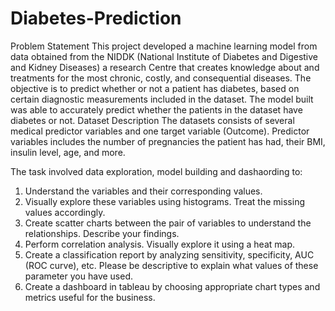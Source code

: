 # Diabetes-Prediction
Problem Statement
This project developed a machine learning model from data obtained from the NIDDK (National Institute of Diabetes and Digestive and Kidney Diseases) a research Centre that creates knowledge about and treatments for the most chronic, costly, and consequential diseases.
The objective is to predict whether or not a patient has diabetes, based on certain diagnostic measurements included in the dataset. The model built was able to accurately predict whether the patients in the dataset have diabetes or not.
Dataset Description
The datasets consists of several medical predictor variables and one target variable (Outcome). Predictor variables includes the number of pregnancies the patient has had, their BMI, insulin level, age, and more.

The task involved data exploration, model building and dashaording to: 
1.	Understand the variables and their corresponding values.	
2.	Visually explore these variables using histograms. Treat the missing values accordingly.
3.	Create scatter charts between the pair of variables to understand the relationships. Describe your findings.
4.	Perform correlation analysis. Visually explore it using a heat map.
5.	Create a classification report by analyzing sensitivity, specificity, AUC (ROC curve), etc. Please be descriptive to explain what values of these parameter you have used.
6.	Create a dashboard in tableau by choosing appropriate chart types and metrics useful for the business.
